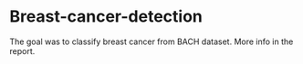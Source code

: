 # Breast-cancer-detection
The goal was to classify breast cancer from BACH dataset. More info in the report.
